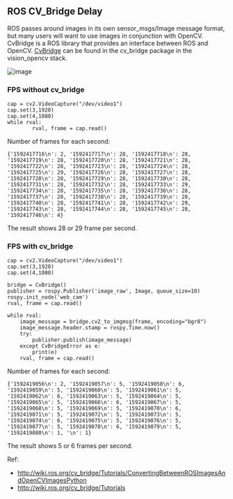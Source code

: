 ## ROS CV_Bridge Delay

ROS passes around images in its own sensor_msgs/Image message format, but many users will want to use images in conjunction with OpenCV. CvBridge is a ROS library that provides an interface between ROS and OpenCV. [CvBridge](http://wiki.ros.org/cv_bridge) can be found in the cv_bridge package in the vision_opencv stack.

![image](https://github.com/waggle-sensor/summer2020/blob/master/liu/image/cvbridge.png)

### FPS without cv_bridge
```
cap = cv2.VideoCapture("/dev/video1")
cap.set(3,1920)
cap.set(4,1080)
while rval:
        rval, frame = cap.read()
```

Number of frames for each second:
```
{'1592417716\n': 2, '1592417717\n': 28, '1592417718\n': 28, '1592417719\n': 28, '1592417720\n': 28, '1592417721\n': 28, '1592417722\n': 28, '1592417723\n': 28, '1592417724\n': 28, '1592417725\n': 29, '1592417726\n': 28, '1592417727\n': 28, '1592417728\n': 28, '1592417729\n': 28, '1592417730\n': 28, '1592417731\n': 28, '1592417732\n': 28, '1592417733\n': 29, '1592417734\n': 28, '1592417735\n': 28, '1592417736\n': 28, '1592417737\n': 28, '1592417738\n': 28, '1592417739\n': 28, '1592417740\n': 28, '1592417741\n': 28, '1592417742\n': 29, '1592417743\n': 28, '1592417744\n': 28, '1592417745\n': 28, '1592417746\n': 4}

```
The result shows 28 or 29 frame per second.

### FPS with cv_bridge
```
cap = cv2.VideoCapture("/dev/video1")
cap.set(3,1920)
cap.set(4,1080)
  
bridge = CvBridge()
publisher = rospy.Publisher('image_raw', Image, queue_size=10)
rospy.init_node('web_cam')
rval, frame = cap.read()

while rval:
    image_message = bridge.cv2_to_imgmsg(frame, encoding="bgr8")
    image_message.header.stamp = rospy.Time.now()
    try:
        publisher.publish(image_message)
    except CvBridgeError as e:
        print(e)
    rval, frame = cap.read()
```

Number of frames for each second:
```
{'1592419056\n': 2, '1592419057\n': 5, '1592419058\n': 6, '1592419059\n': 5, '1592419060\n': 5, '1592419061\n': 5, '1592419062\n': 6, '1592419063\n': 5, '1592419064\n': 5, '1592419065\n': 5, '1592419066\n': 6, '1592419067\n': 5, '1592419068\n': 5, '1592419069\n': 5, '1592419070\n': 6, '1592419071\n': 5, '1592419072\n': 5, '1592419073\n': 5, '1592419074\n': 6, '1592419075\n': 5, '1592419076\n': 5, '1592419077\n': 5, '1592419078\n': 6, '1592419079\n': 5, '1592419080\n': 1, '\n': 1}
```
The result shows 5 or 6 frames per second.

Ref:
 - http://wiki.ros.org/cv_bridge/Tutorials/ConvertingBetweenROSImagesAndOpenCVImagesPython
 - http://wiki.ros.org/cv_bridge/Tutorials
